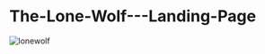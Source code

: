 # The-Lone-Wolf---Landing-Page

![lonewolf](https://user-images.githubusercontent.com/65412918/176988179-8f9f5cc7-8ee7-4626-ad46-27e7bb4f6ed8.png)
